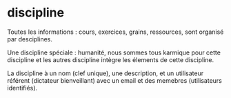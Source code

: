 
# discipline

Toutes les informations : cours, exercices, grains, ressources, sont organisé par desciplines. 

Une discipline spéciale : humanité, nous sommes tous karmique pour cette discipline et les autres discipline intègre les élements de cette discipline.

La discipline à un nom (clef unique), une description, et un utilisateur référent (dictateur bienveillant) avec un email et des memebres (utilisateurs identifiés).

